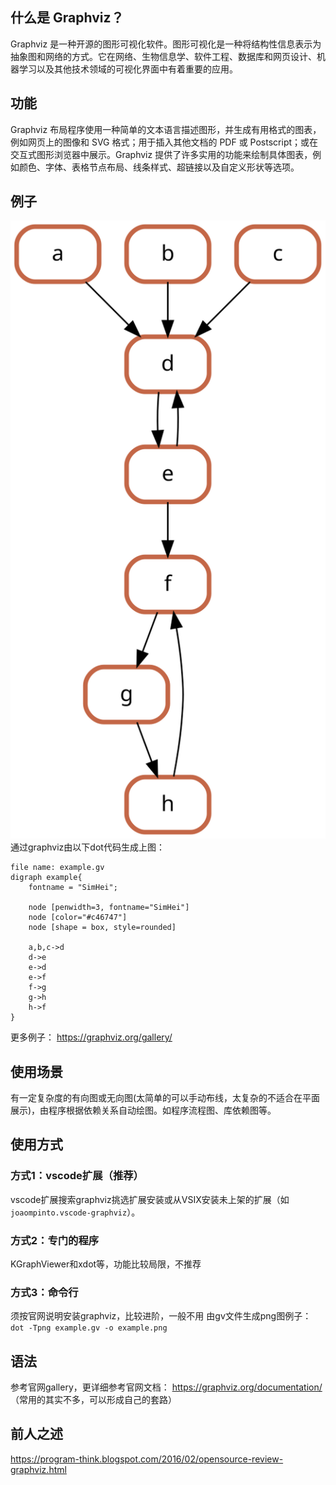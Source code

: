 ## 什么是 Graphviz？
Graphviz 是一种开源的图形可视化软件。图形可视化是一种将结构性信息表示为抽象图和网络的方式。它在网络、生物信息学、软件工程、数据库和网页设计、机器学习以及其他技术领域的可视化界面中有着重要的应用。
## 功能
Graphviz 布局程序使用一种简单的文本语言描述图形，并生成有用格式的图表，例如网页上的图像和 SVG 格式；用于插入其他文档的 PDF 或 Postscript；或在交互式图形浏览器中展示。Graphviz 提供了许多实用的功能来绘制具体图表，例如颜色、字体、表格节点布局、线条样式、超链接以及自定义形状等选项。
## 例子
![](assets/gvExample.svg)
通过graphviz由以下dot代码生成上图：
```
file name: example.gv
digraph example{
    fontname = "SimHei";

    node [penwidth=3, fontname="SimHei"]
    node [color="#c46747"]
    node [shape = box, style=rounded]

    a,b,c->d
    d->e
    e->d
    e->f
    f->g
    g->h
    h->f
}
```
更多例子：
https://graphviz.org/gallery/
## 使用场景
有一定复杂度的有向图或无向图(太简单的可以手动布线，太复杂的不适合在平面展示)，由程序根据依赖关系自动绘图。如程序流程图、库依赖图等。
## 使用方式
### 方式1：vscode扩展（推荐）
vscode扩展搜索graphviz挑选扩展安装或从VSIX安装未上架的扩展（如`joaompinto.vscode-graphviz`）。
### 方式2：专门的程序
KGraphViewer和xdot等，功能比较局限，不推荐
### 方式3：命令行
须按官网说明安装graphviz，比较进阶，一般不用
由gv文件生成png图例子：
`dot -Tpng example.gv -o example.png`
## 语法
参考官网gallery，更详细参考官网文档：
https://graphviz.org/documentation/
（常用的其实不多，可以形成自己的套路）

## 前人之述
https://program-think.blogspot.com/2016/02/opensource-review-graphviz.html